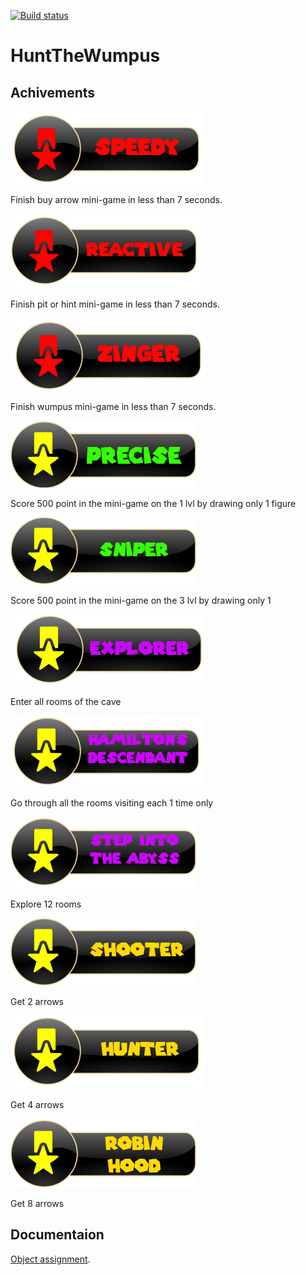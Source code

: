 [![Build status](https://ci.appveyor.com/api/projects/status/n810vv9l1x0jolpk/branch/master?svg=true)](https://ci.appveyor.com/project/HuntTheWumpus/huntthewumpus/branch/master)

# HuntTheWumpus


## Achivements

![Speedy](HuntTheWumpus/HuntTheWumpus/data/Achievements/MG1.png) 

Finish buy arrow mini-game in less than 7 seconds. 

![Reactive](HuntTheWumpus/HuntTheWumpus/data/Achievements/MG2.png) 

Finish pit or hint mini-game in less than 7 seconds. 

![Zinger](HuntTheWumpus/HuntTheWumpus/data/Achievements/MG3.png) 

Finish wumpus mini-game in less than 7 seconds. 

![Precise](HuntTheWumpus/HuntTheWumpus/data/Achievements/Precise.png)

Score 500 point in the mini-game on the 1 lvl by drawing only 1 figure

![Sniper](HuntTheWumpus/HuntTheWumpus/data/Achievements/Sniper.png)

Score 500 point in the mini-game on the 3 lvl by drawing only 1 

![Explorer](HuntTheWumpus/HuntTheWumpus/data/Achievements/Explorer.png)

Enter all rooms of the cave

![Hamilton's descendant](HuntTheWumpus/HuntTheWumpus/data/Achievements/Hamilton.png)

Go through all the rooms visiting each 1 time only

![Step into the Abyss](HuntTheWumpus/HuntTheWumpus/data/Achievements/Step.png)

Explore 12 rooms

![Shooter](HuntTheWumpus/HuntTheWumpus/data/Achievements/Shooter.png)

Get 2 arrows

![Hunter](HuntTheWumpus/HuntTheWumpus/data/Achievements/Hunter.png)

Get 4 arrows

![Robin Hood](HuntTheWumpus/HuntTheWumpus/data/Achievements/Robin.png)

Get 8 arrows

## Documentaion

[Object assignment](https://github.com/hunt-the-wumpus/Docs).
